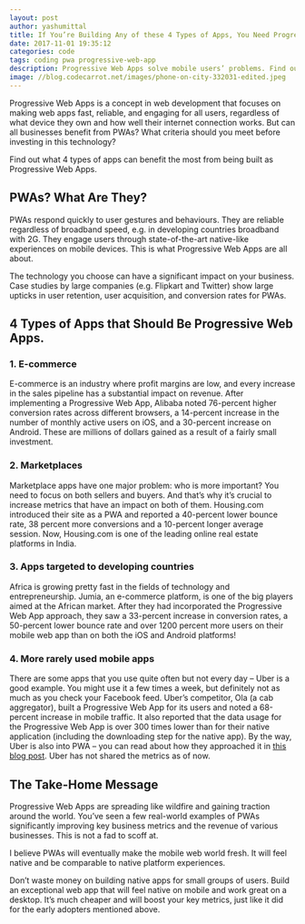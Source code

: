 ```yaml
---
layout: post
author: yashumittal
title: If You’re Building Any of these 4 Types of Apps, You Need Progressive Web Apps
date: 2017-11-01 19:35:12
categories: code
tags: coding pwa progressive-web-app
description: Progressive Web Apps solve mobile users’ problems. Find out what types of apps can gain the most through PWA.
image: //blog.codecarrot.net/images/phone-on-city-332031-edited.jpeg
---
```


Progressive Web Apps is a concept in web development that focuses on making web apps fast, reliable, and engaging for all users, regardless of what device they own and how well their internet connection works. But can all businesses benefit from PWAs? What criteria should you meet before investing in this technology?

Find out what 4 types of apps can benefit the most from being built as Progressive Web Apps.

## PWAs? What Are They?

PWAs respond quickly to user gestures and behaviours. They are reliable regardless of broadband speed, e.g. in developing countries broadband with 2G. They engage users through state-of-the-art native-like experiences on mobile devices. This is what Progressive Web Apps are all about.

The technology you choose can have a significant impact on your business. Case studies by large companies (e.g. Flipkart and Twitter) show large upticks in user retention, user acquisition, and conversion rates for PWAs.

## 4 Types of Apps that Should Be Progressive Web Apps.

### 1. E-commerce

E-commerce is an industry where profit margins are low, and every increase in the sales pipeline has a substantial impact on revenue. After implementing a Progressive Web App, Alibaba noted 76-percent higher conversion rates across different browsers, a 14-percent increase in the number of monthly active users on iOS, and a 30-percent increase on Android. These are millions of dollars gained as a result of a fairly small investment.

### 2. Marketplaces

Marketplace apps have one major problem: who is more important? You need to focus on both sellers and buyers. And that’s why it’s crucial to increase metrics that have an impact on both of them. Housing.com introduced their site as a PWA and reported a 40-percent lower bounce rate, 38 percent more conversions and a 10-percent longer average session. Now, Housing.com is one of the leading online real estate platforms in India.

### 3. Apps targeted to developing countries

Africa is growing pretty fast in the fields of technology and entrepreneurship. Jumia, an e-commerce platform, is one of the big players aimed at the African market. After they had incorporated the Progressive Web App approach, they saw a 33-percent increase in conversion rates, a 50-percent lower bounce rate and over 1200 percent more users on their mobile web app than on both the iOS and Android platforms!

### 4. More rarely used mobile apps

There are some apps that you use quite often but not every day – Uber is a good example. You might use it a few times a week, but definitely not as much as you check your Facebook feed. Uber’s competitor, Ola (a cab aggregator), built a Progressive Web App for its users and noted a 68-percent increase in mobile traffic. It also reported that the data usage for the Progressive Web App is over 300 times lower than for their native application (including the downloading step for the native app). By the way, Uber is also into PWA – you can read about how they approached it in [this blog post](https://eng.uber.com/m-uber/). Uber has not shared the metrics as of now.

## The Take-Home Message

Progressive Web Apps are spreading like wildfire and gaining traction around the world. You’ve seen a few real-world examples of PWAs significantly improving key business metrics and the revenue of various businesses. This is not a fad to scoff at.

I believe PWAs will eventually make the mobile web world fresh. It will feel native and be comparable to native platform experiences.

Don’t waste money on building native apps for small groups of users. Build an exceptional web app that will feel native on mobile and work great on a desktop. It’s much cheaper and will boost your key metrics, just like it did for the early adopters mentioned above.